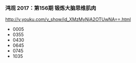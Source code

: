 ### 鸿观 2017：第156期 锻炼大脑思维肌肉
http://v.youku.com/v_show/id_XMzMyNjA2OTUwNA==.html
- 0005
- 0355
- 0430
- 0645
- 0745
- 1035
